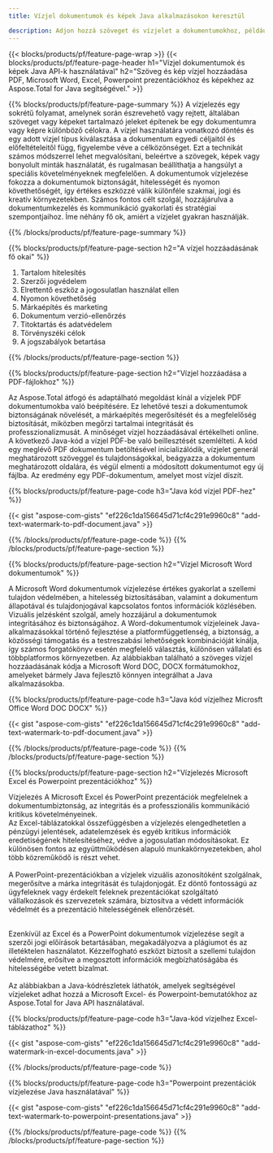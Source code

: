 ```yaml
---
title: Vízjel dokumentumok és képek Java alkalmazásokon keresztül

description: Adjon hozzá szöveget és vízjelet a dokumentumokhoz, például a Microsoft Word, Excel, PowerPoint, PDF és Képek dokumentumokhoz a Java alkalmazáson keresztül. Ingyenes szöveg vagy kép vízjel hozzáadása online az alkalmazáson keresztül.
---
```


{{< blocks/products/pf/feature-page-wrap >}}
{{< blocks/products/pf/feature-page-header h1="Vízjel dokumentumok és képek Java API-k használatával" h2="Szöveg és kép vízjel hozzáadása PDF, Microsoft Word, Excel, Powerpoint prezentációkhoz és képekhez az Aspose.Total for Java segítségével." >}}

{{% blocks/products/pf/feature-page-summary %}}
A vízjelezés egy sokrétű folyamat, amelynek során észrevehető vagy rejtett, általában szöveget vagy képeket tartalmazó jeleket építenek be egy dokumentumra vagy képre különböző célokra. A vízjel használatára vonatkozó döntés és egy adott vízjel típus kiválasztása a dokumentum egyedi céljaitól és előfeltételeitől függ, figyelembe véve a célközönséget. Ezt a technikát számos módszerrel lehet megvalósítani, beleértve a szövegek, képek vagy bonyolult minták használatát, és rugalmasan beállíthatja a hangsúlyt a speciális követelményeknek megfelelően. A dokumentumok vízjelezése fokozza a dokumentumok biztonságát, hitelességét és nyomon követhetőségét, így értékes eszközzé válik különféle szakmai, jogi és kreatív környezetekben. Számos fontos célt szolgál, hozzájárulva a dokumentumkezelés és kommunikáció gyakorlati és stratégiai szempontjaihoz. Íme néhány fő ok, amiért a vízjelet gyakran használják.

{{% /blocks/products/pf/feature-page-summary  %}}

{{% blocks/products/pf/feature-page-section  h2="A vízjel hozzáadásának fő okai" %}}

1. Tartalom hitelesítés
1. Szerzői jogvédelem
1. Elrettentő eszköz a jogosulatlan használat ellen
1. Nyomon követhetőség
1. Márkaépítés és marketing
1. Dokumentum verzió-ellenőrzés
1. Titoktartás és adatvédelem
1. Törvényszéki célok
1. A jogszabályok betartása

{{% /blocks/products/pf/feature-page-section %}}

{{% blocks/products/pf/feature-page-section  h2="Vízjel hozzáadása a PDF-fájlokhoz" %}}

Az Aspose.Total átfogó és adaptálható megoldást kínál a vízjelek PDF dokumentumokba való beépítésére. Ez lehetővé teszi a dokumentumok biztonságának növelését, a márkaépítés megerősítését és a megfelelőség biztosítását, miközben megőrzi tartalmai integritását és professzionalizmusát. A minőséget vízjel hozzáadásával értékelheti online. A következő Java-kód a vízjel PDF-be való beillesztését szemlélteti. A kód egy meglévő PDF dokumentum betöltésével inicializálódik, vízjelet generál meghatározott szöveggel és tulajdonságokkal, beágyazza a dokumentum meghatározott oldalára, és végül elmenti a módosított dokumentumot egy új fájlba. Az eredmény egy PDF-dokumentum, amelyet most vízjel díszít.

{{% blocks/products/pf/feature-page-code h3="Java kód vízjel PDF-hez" %}}

{{< gist "aspose-com-gists" "ef226c1da156645d71cf4c291e9960c8" "add-text-watermark-to-pdf-document.java" >}}

{{% /blocks/products/pf/feature-page-code  %}}
{{% /blocks/products/pf/feature-page-section %}}

{{% blocks/products/pf/feature-page-section  h2="Vízjel Microsoft Word dokumentumok" %}}

A Microsoft Word dokumentumok vízjelezése értékes gyakorlat a szellemi tulajdon védelmében, a hitelesség biztosításában, valamint a dokumentum állapotával és tulajdonjogával kapcsolatos fontos információk közlésében. Vizuális jelzésként szolgál, amely hozzájárul a dokumentumok integritásához és biztonságához. A Word-dokumentumok vízjeleinek Java-alkalmazásokkal történő fejlesztése a platformfüggetlenség, a biztonság, a közösségi támogatás és a testreszabási lehetőségek kombinációját kínálja, így számos forgatókönyv esetén megfelelő választás, különösen vállalati és többplatformos környezetben. Az alábbiakban található a szöveges vízjel hozzáadásának kódja a Microsoft Word DOC, DOCX formátumokhoz, amelyeket bármely Java fejlesztő könnyen integrálhat a Java alkalmazásokba.

{{% blocks/products/pf/feature-page-code h3="Java kód vízjelhez Microsft Office Word DOC DOCX" %}}

{{< gist "aspose-com-gists" "ef226c1da156645d71cf4c291e9960c8" "add-text-watermark-to-pdf-document.java" >}}

{{% /blocks/products/pf/feature-page-code  %}}
{{% /blocks/products/pf/feature-page-section %}}


{{% blocks/products/pf/feature-page-section  h2="Vízjelezés Microsoft Excel és Powerpoint prezentációkhoz" %}}

Vízjelezés A Microsoft Excel és PowerPoint prezentációk megfelelnek a dokumentumbiztonság, az integritás és a professzionális kommunikáció kritikus követelményeinek. <br />
Az Excel-táblázatokkal összefüggésben a vízjelezés elengedhetetlen a pénzügyi jelentések, adatelemzések és egyéb kritikus információk eredetiségének hitelesítéséhez, védve a jogosulatlan módosításokat. Ez különösen fontos az együttműködésen alapuló munkakörnyezetekben, ahol több közreműködő is részt vehet. 
<br /><br />
A PowerPoint-prezentációkban a vízjelek vizuális azonosítóként szolgálnak, megerősítve a márka integritását és tulajdonjogát. Ez döntő fontosságú az ügyfeleknek vagy érdekelt feleknek prezentációkat szolgáltató vállalkozások és szervezetek számára, biztosítva a védett információk védelmét és a prezentáció hitelességének ellenőrzését. <br /><br />

Ezenkívül az Excel és a PowerPoint dokumentumok vízjelezése segít a szerzői jogi előírások betartásában, megakadályozva a plágiumot és az illetéktelen használatot. Kézzelfogható eszközt biztosít a szellemi tulajdon védelmére, erősítve a megosztott információk megbízhatóságába és hitelességébe vetett bizalmat.<br /><br />
Az alábbiakban a Java-kódrészletek láthatók, amelyek segítségével vízjeleket adhat hozzá a Microsoft Excel- és Powerpoint-bemutatókhoz az Aspose.Total for Java API használatával.

{{% blocks/products/pf/feature-page-code h3="Java-kód vízjelhez Excel-táblázathoz" %}}

{{< gist "aspose-com-gists" "ef226c1da156645d71cf4c291e9960c8" "add-watermark-in-excel-documents.java" >}}

{{% /blocks/products/pf/feature-page-code  %}}

{{% blocks/products/pf/feature-page-code h3="Powerpoint prezentációk vízjelezése Java használatával" %}}

{{< gist "aspose-com-gists" "ef226c1da156645d71cf4c291e9960c8" "add-text-watermark-to-powerpoint-presentations.java" >}}

{{% /blocks/products/pf/feature-page-code  %}}
{{% /blocks/products/pf/feature-page-section %}}